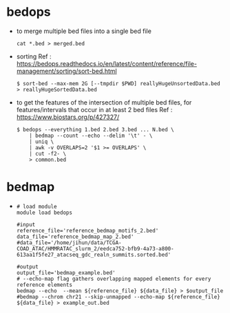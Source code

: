 # bedops
  - to merge multiple bed files into a single bed file
    ```
    cat *.bed > merged.bed
    ```
  - sorting
    Ref : https://bedops.readthedocs.io/en/latest/content/reference/file-management/sorting/sort-bed.html
    ```
    $ sort-bed --max-mem 2G [--tmpdir $PWD] reallyHugeUnsortedData.bed > reallyHugeSortedData.bed 
    ```
  - to get the features of the intersection of multiple bed files, for features/intervals that occur in at least 2 bed files
      Ref : https://www.biostars.org/p/427327/
      ```
      $ bedops --everything 1.bed 2.bed 3.bed ... N.bed \
          | bedmap --count --echo --delim '\t' - \
          | uniq \
          | awk -v OVERLAPS=2 '$1 >= OVERLAPS' \
          | cut -f2- \
          > common.bed
      ```
# bedmap
-
  ```
  # load module
  module load bedops

  #input
  reference_file='reference_bedmap_motifs_2.bed'
  data_file='reference_bedmap_map_2.bed'
  #data_file='/home/jihun/data/TCGA-COAD_ATAC/HMMRATAC_slurm_2/eedca752-bfb9-4a73-a800-613aa1f5fe27_atacseq_gdc_realn_summits.sorted.bed'

  #output
  output_file='bedmap_example.bed'
  # --echo-map flag gathers overlapping mapped elements for every reference elements
  bedmap --echo  --mean ${reference_file} ${data_file} > $output_file
  #bedmap --chrom chr21 --skip-unmapped --echo-map ${reference_file} ${data_file} > example_out.bed
  ```
